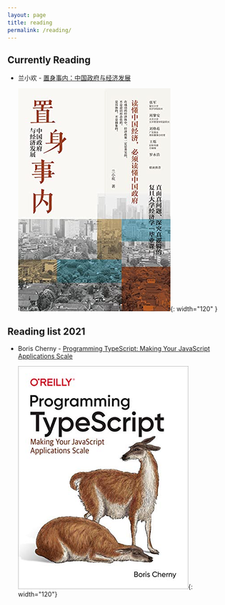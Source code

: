 ```yaml
---
layout: page
title: reading
permalink: /reading/
---
```


## Currently Reading

* 兰小欢 - [置身事内：中国政府与经济发展](https://www.goodreads.com/book/show/58798820)

  ![置身事内：中国政府与经济发展](/assets/images/books/B099Z8WNY8.jpg){: width="120" }


## Reading list 2021

* Boris Cherny - [Programming TypeScript: Making Your JavaScript Applications Scale](https://www.goodreads.com/book/show/45362865-programming-typescript)

  ![Programming TypeScript: Making Your JavaScript Applications Scale](/assets/images/books/B07R86FL4K.jpg){: width="120"}
